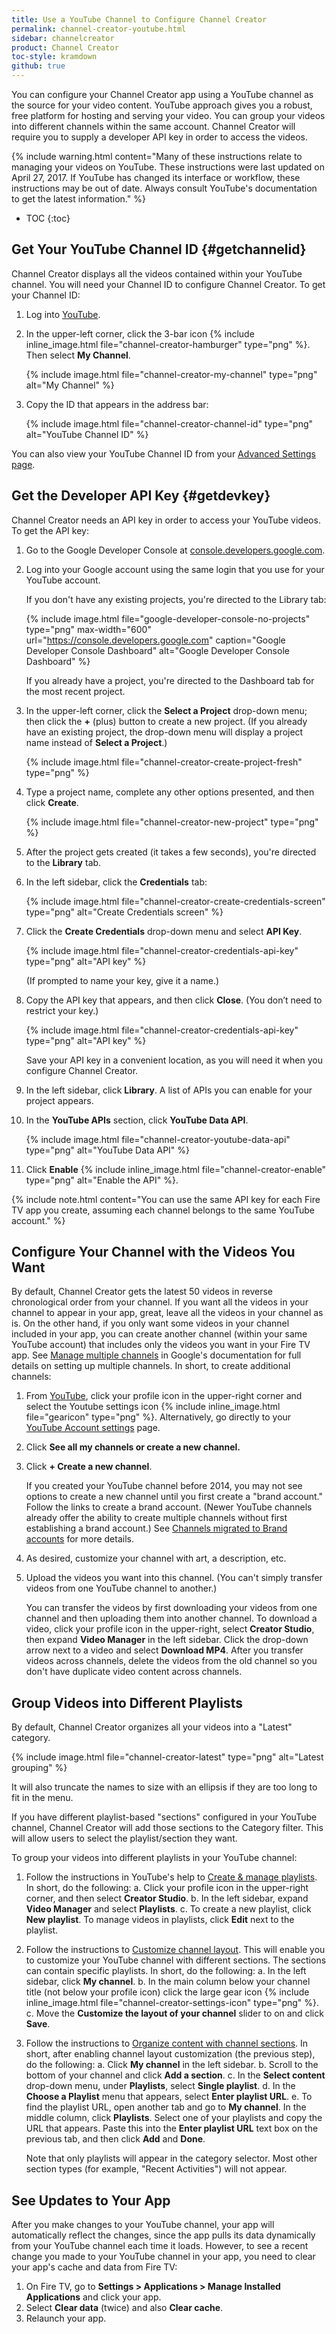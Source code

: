 ```yaml
---
title: Use a YouTube Channel to Configure Channel Creator
permalink: channel-creator-youtube.html
sidebar: channelcreator
product: Channel Creator
toc-style: kramdown
github: true
---
```



You can configure your Channel Creator app using a YouTube channel as the source for your video content. YouTube approach gives you a robust, free platform for hosting and serving your video. You can group your videos into different channels within the same account. Channel Creator will require you to supply a developer API key in order to access the videos.

{% include warning.html content="Many of these instructions relate to managing your videos on YouTube. These instructions were last updated on April 27, 2017. If YouTube has changed its interface or workflow, these instructions may be out of date. Always consult YouTube's documentation to get the latest information." %}

* TOC
{:toc}

## Get Your YouTube Channel ID {#getchannelid}

Channel Creator displays all the videos contained within your YouTube channel. You will need your Channel ID to configure Channel Creator. To get your Channel ID:

1.  Log into [YouTube](https://www.youtube.com/).
2.  In the upper-left corner, click the 3-bar icon {% include inline_image.html file="channel-creator-hamburger" type="png" %}. Then select **My Channel**.

    {% include image.html  file="channel-creator-my-channel" type="png" alt="My Channel" %}
3.  Copy the ID that appears in the address bar:

    {% include image.html  file="channel-creator-channel-id" type="png" alt="YouTube Channel ID" %}

You can also view your YouTube Channel ID from your [Advanced Settings page](https://www.youtube.com/account_advanced).

## Get the Developer API Key {#getdevkey}

Channel Creator needs an API key in order to access your YouTube videos. To get the API key:

1.  Go to the Google Developer Console at [console.developers.google.com](https://console.developers.google.com).
2.  Log into your Google account using the same login that you use for your YouTube account.

    If you don't have any existing projects, you're directed to the Library tab:

    {% include image.html  file="google-developer-console-no-projects" type="png" max-width="600" url="https://console.developers.google.com" caption="Google Developer Console Dashboard" alt="Google Developer Console Dashboard" %}

    If you already have a project, you're directed to the Dashboard tab for the most recent project.

3.  In the upper-left corner, click the **Select a Project** drop-down menu; then click the **+** (plus) button to create a new project. (If you already have an existing project, the drop-down menu will display a project name instead of **Select a Project**.)

    {% include image.html  file="channel-creator-create-project-fresh" type="png" %}

4.  Type a project name, complete any other options presented, and then click **Create**.

    {% include image.html file="channel-creator-new-project" type="png" %}

5.  After the project gets created (it takes a few seconds), you're directed to the **Library** tab.
6.  In the left sidebar, click the **Credentials** tab:

    {% include image.html file="channel-creator-create-credentials-screen" type="png" alt="Create Credentials screen" %}

7.  Click the **Create Credentials** drop-down menu and select **API Key**.

    {% include image.html  file="channel-creator-credentials-api-key" type="png" alt="API key" %}

    (If prompted to name your key, give it a name.)

8.  Copy the API key that appears, and then click **Close**. (You don’t need to restrict your key.)

    {% include image.html  file="channel-creator-credentials-api-key" type="png" alt="API key" %}

    Save your API key in a convenient location, as you will need it when you configure Channel Creator.

9.  In the left sidebar, click **Library**. A list of APIs you can enable for your project appears.
10. In the **YouTube APIs** section, click **YouTube Data API**.

    {% include image.html file="channel-creator-youtube-data-api" type="png" alt="YouTube Data API" %}

11.  Click **Enable** {% include inline_image.html file="channel-creator-enable" type="png" alt="Enable the API" %}.

{% include note.html content="You can use the same API key for each Fire TV app you create, assuming each channel belongs to the same YouTube account." %}

## Configure Your Channel with the Videos You Want

By default, Channel Creator gets the latest 50 videos in reverse chronological order from your channel. If you want all the videos in your channel to appear in your app, great, leave all the videos in your channel as is. On the other hand, if you only want some videos in your channel included in your app, you can create another channel (within your same YouTube account) that includes only the videos you want in your Fire TV app. See [Manage multiple channels](https://support.google.com/youtube/topic/4627509?hl=en&ref_topic=3024173) in Google's documentation for full details on setting up multiple channels. In short, to create additional channels:

1.   From [YouTube](https://www.youtube.com/), click your profile icon in the upper-right corner and select the Youtube settings icon {% include inline_image.html file="gearicon" type="png" %}. Alternatively, go directly to  your [YouTube Account settings](https://www.youtube.com/account) page.
2.  Click **See all my channels or create a new channel.**
3.  Click **+ Create a new channel**.

    If you created your YouTube channel before 2014, you may not see options to create a new channel until you first create a "brand account." Follow the links to create a brand account. (Newer YouTube channels already offer the ability to create multiple channels without first establishing a brand account.) See [Channels migrated to Brand accounts](https://support.google.com/youtube/answer/7278798) for more details.

4.  As desired, customize your channel with art, a description, etc.
5.  Upload the videos you want into this channel. (You can't simply transfer videos from one YouTube channel to another.)

    You can transfer the videos by first downloading your videos from one channel and then uploading them into another channel. To download a video, click your profile icon in the upper-right, select **Creator Studio**, then expand **Video Manager** in the left sidebar. Click the drop-down arrow next to a video and select **Download MP4**. After you transfer videos across channels, delete the videos from the old channel so you don't have duplicate video content across channels.

## Group Videos into Different Playlists

By default, Channel Creator organizes all your videos into a "Latest" category.

{% include image.html  file="channel-creator-latest" type="png" alt="Latest grouping" %}

It will also truncate the names to size with an ellipsis if they are too long to fit in the menu.

If you have different playlist-based "sections" configured in your YouTube channel, Channel Creator will add those sections to the Category filter. This will allow users to select the playlist/section they want.

To group your videos into different playlists in your YouTube channel:

1.  Follow the instructions in YouTube's help to [Create & manage playlists](https://support.google.com/youtube/answer/57792). In short, do the following:
    a.  Click your profile icon in the upper-right corner, and then select **Creator Studio**.
    b.  In the left sidebar, expand **Video Manager** and select **Playlists**.
    c.  To create a new playlist, click **New playlist**. To manage videos in playlists, click **Edit** next to the playlist.
2.  Follow the instructions to [Customize channel layout](https://support.google.com/youtube/answer/3219384). This will enable you to customize your YouTube channel with different sections. The sections can contain specific playlists. In short, do the following:
    a.  In the left sidebar, click **My channel**.
    b.  In the main column below your channel title (not below your profile icon) click the large gear icon {% include inline_image.html file="channel-creator-settings-icon" type="png" %}.
    c.  Move the **Customize the layout of your channel** slider to on and click **Save**.
3.  Follow the instructions to [Organize content with channel sections](https://support.google.com/youtube/answer/3027787?hl=en). In short, after enabling channel layout customization (the previous step), do the following:
    a.  Click **My channel** in the left sidebar.
    b.  Scroll to the bottom of your channel and click **Add a section**.
    c.  In the **Select content** drop-down menu, under **Playlists**, select **Single playlist**.
    d.  In the **Choose a Playlist** menu that appears, select **Enter playlist URL**.
    e.  To find the playlist URL, open another tab and go to **My channel**. In the middle column, click **Playlists**. Select one of your playlists and copy the URL that appears. Paste this into the **Enter playlist URL** text box on the previous tab, and then click **Add** and **Done**.

    Note that only playlists will appear in the category selector. Most other section types (for example, "Recent Activities") will not appear.

## See Updates to Your App

After you make changes to your YouTube channel, your app will automatically reflect the changes, since the app pulls its data dynamically from your YouTube channel each time it loads. However, to see a recent change you made to your YouTube channel in your app, you need to clear your app's cache and data from Fire TV:

1.  On Fire TV, go to **Settings > Applications > Manage Installed Applications** and click your app.
2.  Select **Clear data** (twice) and also **Clear cache**.
3.  Relaunch your app.
